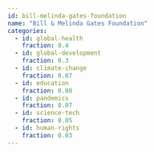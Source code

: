```yaml
---
id: bill-melinda-gates-foundation
name: "Bill & Melinda Gates Foundation"
categories:
  - id: global-health
    fraction: 0.4
  - id: global-development
    fraction: 0.3
  - id: climate-change
    fraction: 0.07
  - id: education
    fraction: 0.08
  - id: pandemics
    fraction: 0.07
  - id: science-tech
    fraction: 0.05
  - id: human-rights
    fraction: 0.03
--- 
```

